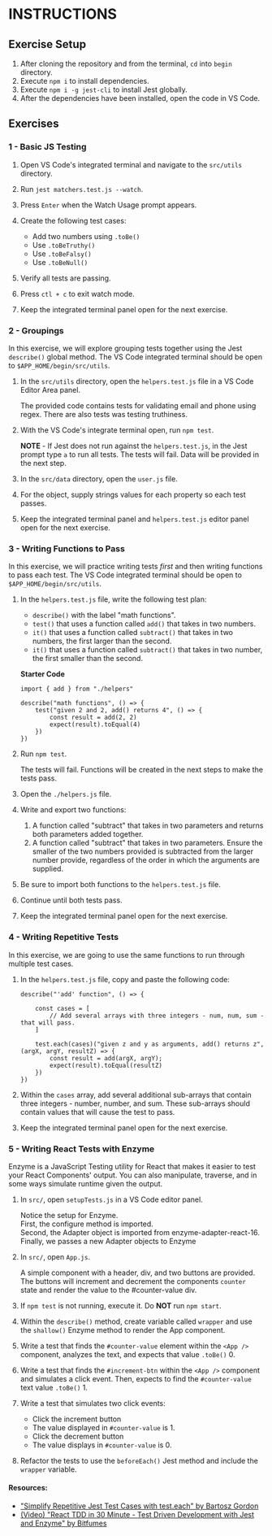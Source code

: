 # INSTRUCTIONS

## Exercise Setup

1. After cloning the repository and from the terminal, `cd` into `begin` directory.
2. Execute `npm i` to install dependencies.
3. Execute `npm i -g jest-cli` to install Jest globally.
4. After the dependencies have been installed, open the code in VS Code.

## Exercises

### 1 - Basic JS Testing

1. Open VS Code's integrated terminal and navigate to the `src/utils` directory.

2. Run `jest matchers.test.js --watch`.

3. Press `Enter` when the Watch Usage prompt appears.

4. Create the following test cases:

    - Add two numbers using `.toBe()`
    - Use `.toBeTruthy()`
    - Use `.toBeFalsy()`
    - Use `.toBeNull()`

5. Verify all tests are passing.

6. Press `ctl + c` to exit watch mode.

7. Keep the integrated terminal panel open for the next exercise.

### 2 - Groupings

In this exercise, we will explore grouping tests together using the Jest `describe()` global method. The VS Code integrated terminal should be open to `$APP_HOME/begin/src/utils`.

1. In the `src/utils` directory, open the `helpers.test.js` file in a VS Code Editor Area panel.

    The provided code contains tests for validating email and phone using regex. There are also tests was testing truthiness.

2. With the VS Code's integrate terminal open, run `npm test`.

    **NOTE** - If Jest does not run against the `helpers.test.js`, in the Jest prompt type `a` to run all tests.
    The tests will fail. Data will be provided in the next step.

3. In the `src/data` directory, open the `user.js` file.

4. For the object, supply strings values for each property so each test passes.

5. Keep the integrated terminal panel and `helpers.test.js` editor panel open for the next exercise.

### 3 - Writing Functions to Pass

In this exercise, we will practice writing tests _first_ and then writing functions to pass each test. The VS Code integrated terminal should be open to `$APP_HOME/begin/src/utils`.

1. In the `helpers.test.js` file, write the following test plan:

    - `describe()` with the label "math functions".
    - `test()` that uses a function called `add()` that takes in two numbers.
    - `it()` that uses a function called `subtract()` that takes in two numbers, the first larger than the second.
    - `it()` that uses a function called `subtract()` that takes in two number, the first smaller than the second.

    **Starter Code**

    ```
    import { add } from "./helpers"

    describe("math functions", () => {
        test("given 2 and 2, add() returns 4", () => {
            const result = add(2, 2)
            expect(result).toEqual(4)
        })
    })
    ```

2. Run `npm test`.

    The tests will fail. Functions will be created in the next steps to make the tests pass.

3. Open the `./helpers.js` file.

4. Write and export two functions:

    1. A function called "subtract" that takes in two parameters and returns both parameters added together.
    2. A function called "subtract" that takes in two parameters. Ensure the smaller of the two numbers provided is subtracted from the larger number provide, regardless of the order in which the arguments are supplied.

5. Be sure to import both functions to the `helpers.test.js` file.

6. Continue until both tests pass.

7. Keep the integrated terminal panel open for the next exercise.

### 4 - Writing Repetitive Tests

In this exercise, we are going to use the same functions to run through multiple test cases.

1. In the `helpers.test.js` file, copy and paste the following code:

    ```
    describe("'add' function", () => {

        const cases = [
            // Add several arrays with three integers - num, num, sum - that will pass.
        ]

        test.each(cases)("given z and y as arguments, add() returns z", (argX, argY, resultZ) => {
            const result = add(argX, argY);
            expect(result).toEqual(resultZ)
        })
    })
    ```

2. Within the `cases` array, add several additional sub-arrays that contain three integers - number, number, and sum. These sub-arrays should contain values that will cause the test to pass.

3. Keep the integrated terminal panel open for the next exercise.

### 5 - Writing React Tests with Enzyme

Enzyme is a JavaScript Testing utility for React that makes it easier to test your React Components' output. You can also manipulate, traverse, and in some ways simulate runtime given the output.

1. In `src/`, open `setupTests.js` in a VS Code editor panel.

    Notice the setup for Enzyme.  
    First, the configure method is imported.  
    Second, the Adapter object is imported from enzyme-adapter-react-16.  
    Finally, we passes a new Adapter objects to Enzyme

2. In `src/`, open `App.js`.

    A simple component with a header, div, and two buttons are provided. The buttons will increment and decrement the components `counter` state and render the value to the #counter-value div.

3. If `npm test` is not running, execute it. Do **NOT** run `npm start`.

4. Within the `describe()` method, create variable called `wrapper` and use the `shallow()` Enzyme method to render the App component.

5. Write a test that finds the `#counter-value` element within the `<App />` component, analyzes the text, and expects that value `.toBe()` 0.

6. Write a test that finds the `#increment-btn` within the `<App />` component and simulates a click event. Then, expects to find the `#counter-value` text value `.toBe()` 1.

7. Write a test that simulates two click events:

    - Click the increment button
    - The value displayed in `#counter-value` is 1.
    - Click the decrement button
    - The value displays in `#counter-value` is 0.

8. Refactor the tests to use the `beforeEach()` Jest method and include the `wrapper` variable.

#### Resources:

-   ["Simplify Repetitive Jest Test Cases with test.each" by Bartosz Gordon](https://dev.to/bgord/simplify-repetitive-jest-test-cases-with-test-each-310m)
-   [(Video) "React TDD in 30 Minute - Test Driven Development with Jest and Enzyme" by Bitfumes](youtube.com/watch?v=-bmdf1oATQo)
